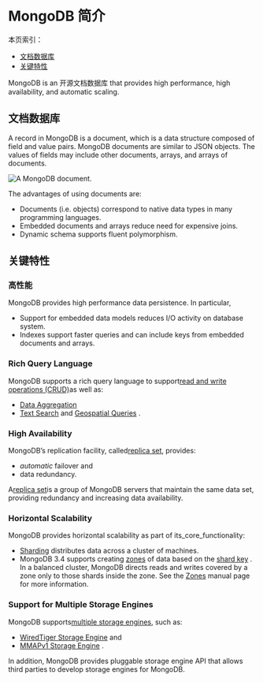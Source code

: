 # MongoDB 简介

本页索引：

* [文档数据库](#文档数据库)
* [关键特性](#关键特性)

MongoDB is an 开源文档数据库 that provides high performance, high availability, and automatic scaling.

## 文档数据库

A record in MongoDB is a document, which is a data structure composed of field and value pairs. MongoDB documents are similar to JSON objects. The values of fields may include other documents, arrays, and arrays of documents.

![](https://docs.mongodb.com/manual/_images/crud-annotated-document.bakedsvg.svg "A MongoDB document.")

The advantages of using documents are:

* Documents \(i.e. objects\) correspond to native data types in many programming languages.
* Embedded documents and arrays reduce need for expensive joins.
* Dynamic schema supports fluent polymorphism.

## 关键特性

### 高性能

MongoDB provides high performance data persistence. In particular,

* Support for embedded data models reduces I/O activity on database system.
* Indexes support faster queries and can include keys from embedded documents and arrays.

### Rich Query Language

MongoDB supports a rich query language to support[read and write operations \(CRUD\)](https://docs.mongodb.com/manual/crud/)as well as:

* [Data Aggregation](https://docs.mongodb.com/manual/core/aggregation-pipeline/)
* [Text Search](https://docs.mongodb.com/manual/text-search/)
  and
  [Geospatial Queries](https://docs.mongodb.com/manual/tutorial/geospatial-tutorial/)
  .

### High Availability

MongoDB’s replication facility, called[replica set](https://docs.mongodb.com/manual/replication/), provides:

* _automatic_
  failover and
* data redundancy.

A[replica set](https://docs.mongodb.com/manual/replication/)is a group of MongoDB servers that maintain the same data set, providing redundancy and increasing data availability.

### Horizontal Scalability

MongoDB provides horizontal scalability as part of its\_core\_functionality:

* [Sharding](https://docs.mongodb.com/manual/sharding/#sharding-introduction)
  distributes data across a cluster of machines.
* MongoDB 3.4 supports creating
  [zones](https://docs.mongodb.com/manual/core/zone-sharding/#zone-sharding)
  of data based on the
  [shard key](https://docs.mongodb.com/manual/reference/glossary/#term-shard-key)
  . In a balanced cluster, MongoDB directs reads and writes covered by a zone only to those shards inside the zone. See the
  [Zones](https://docs.mongodb.com/manual/core/zone-sharding/#zone-sharding)
  manual page for more information.

### Support for Multiple Storage Engines

MongoDB supports[multiple storage engines](https://docs.mongodb.com/manual/core/storage-engines/), such as:

* [WiredTiger Storage Engine](https://docs.mongodb.com/manual/core/wiredtiger/)
  and
* [MMAPv1 Storage Engine](https://docs.mongodb.com/manual/core/mmapv1/)
  .

In addition, MongoDB provides pluggable storage engine API that allows third parties to develop storage engines for MongoDB.

